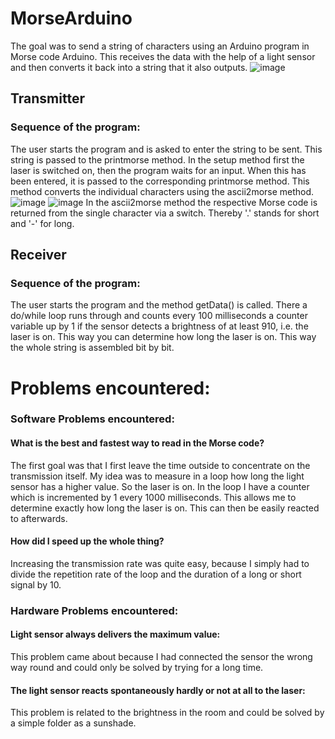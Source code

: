 # MorseArduino
The goal was to send a string of characters using an Arduino program in Morse code Arduino. This receives the data with the help of a light sensor and then converts it back into a string that it also outputs.
![image](https://user-images.githubusercontent.com/63356794/111038530-d6f77800-8429-11eb-838e-05fca8cc56c7.png)

## Transmitter
### Sequence of the program: 
The user starts the program and is asked to enter the string to be sent.
This string is passed to the printmorse method.
In the setup method first the laser is switched on, then the program waits for an input. When this has been entered, it is passed to the corresponding printmorse method.
This method converts the individual characters using the ascii2morse method.
![image](https://user-images.githubusercontent.com/63356794/111038631-600eaf00-842a-11eb-9a61-9ce2b46c9218.png)
![image](https://user-images.githubusercontent.com/63356794/111038633-62710900-842a-11eb-89ea-5da0cedc9f08.png)
In the ascii2morse method the respective Morse code is returned from the single character via a switch. Thereby '.' stands for short and '-' for long.

## Receiver
### Sequence of the program: 
The user starts the program and the method getData() is called. There a do/while loop runs through and counts every 100 milliseconds a counter variable up by 1 if the sensor detects a brightness of at least 910, i.e. the laser is on. This way you can determine how long the laser is on. This way the whole string is assembled bit by bit.

# Problems encountered:

### Software Problems encountered:

#### What is the best and fastest way to read in the Morse code?
The first goal was that I first leave the time outside to concentrate on the transmission itself. My idea was to measure in a loop how long the light sensor has a higher value. So the laser is on. In the loop I have a counter which is incremented by 1 every 1000 milliseconds. This allows me to determine exactly how long the laser is on. This can then be easily reacted to afterwards.


#### How did I speed up the whole thing?
Increasing the transmission rate was quite easy, because I simply had to divide the repetition rate of the loop and the duration of a long or short signal by 10. 



### Hardware Problems encountered:

#### Light sensor always delivers the maximum value: 
This problem came about because I had connected the sensor the wrong way round and could only be solved by trying for a long time.

#### The light sensor reacts spontaneously hardly or not at all to the laser:
This problem is related to the brightness in the room and could be solved by a simple folder as a sunshade.


